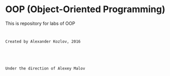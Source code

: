 # OOP (Object-Oriented Programming)





This is repository for labs of OOP




```sh


Created by Alexander Kozlov, 2016





Under the direction of Alexey Malov

```
